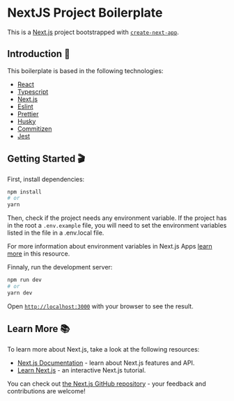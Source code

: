 # NextJS Project Boilerplate

This is a [Next.js](https://nextjs.org/) project bootstrapped with [`create-next-app`](https://github.com/vercel/next.js/tree/canary/packages/create-next-app).

## Introduction 🥂

This boilerplate is based in the following technologies:

- [React](https://github.com/facebook/react/)
- [Typescript](https://github.com/microsoft/TypeScript)
- [Next.js](https://github.com/vercel/next.js)
- [Eslint](https://github.com/eslint/eslint)
- [Prettier](https://github.com/prettier/prettier)
- [Husky](https://github.com/typicode/husky)
- [Commitizen](https://github.com/commitizen/cz-cli)
- [Jest](https://github.com/facebook/jest)

## Getting Started 🎬

First, install dependencies:

```bash
npm install
# or
yarn
```

Then, check if the project needs any environment variable. If the project has in the root a `.env.example` file, you will need to set the environment variables listed in the file in a .env.local file.

For more information about environment variables in Next.js Apps [learn more](https://nextjs.org/docs/basic-features/environment-variables) in this resource.

Finnaly, run the development server:

```bash
npm run dev
# or
yarn dev
```

Open [`http://localhost:3000`](http://localhost:3000) with your browser to see the result.

## Learn More 📚

To learn more about Next.js, take a look at the following resources:

- [Next.js Documentation](https://nextjs.org/docs) - learn about Next.js features and API.
- [Learn Next.js](https://nextjs.org/learn) - an interactive Next.js tutorial.

You can check out [the Next.js GitHub repository](https://github.com/vercel/next.js/) - your feedback and contributions are welcome!
